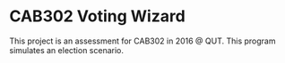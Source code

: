 # CAB302 Voting Wizard
This project is an assessment for CAB302 in 2016 @ QUT. This program simulates an election scenario. 